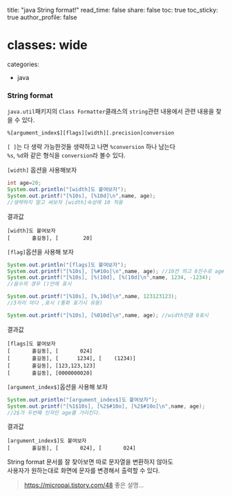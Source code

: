 
title:  "java String format!"
read_time: false
share: false
toc: true
toc_sticky: true
author_profile: false

# classes: wide
categories:
  - java


### String format

`java.util`패키지의 `Class Formatter`클래스의 `string`관련 내용에서 관련 내용을 찾을 수 있다.  

```
%[argument_index$][flags][width][.precision]conversion
```  

`[ ]`는 다 생략 가능한것들 생략하고 나면 `%conversion` 하나 남는다  
`%s`, `%d`와 같은 형식을 `conversion`라 볼수 있다.   

`[width]` 옵션을 사용해보자  

```java
int age=20;
System.out.println("[width]도 붙여보자");
System.out.printf("[%10s], [%10d]\n",name, age);
//생략하지 말고 써보자 [width]속성에 10 적용
```

결과값  

```
[width]도 붙여보자
[       홀길동], [        20]
```

`[flag]`옵션을 사용해 보자 

```java
System.out.println("[flags]도 붙여보자");
System.out.printf("[%10s], [%#10o]\n",name, age); //10칸 띄고 8진수로 age표시
System.out.printf("[%10s], [%(10d], [%(10d]\n",name, 1234, -1234); 
//음수의 경우 ()안에 표시

System.out.printf("[%10s], [%,10d]\n",name, 123123123); 
//3자리 마다 ,표시 (통화 표기시 유용)

System.out.printf("[%10s], [%010d]\n",name, age); //width만큼 0표시
```

결과값  
```
[flags]도 붙여보자
[       홀길동], [       024]
[       홀길동], [      1234], [    (1234)]
[       홀길동], [123,123,123]
[       홀길동], [0000000020]
```



`[argument_index$]`옵션을 사용해 보자  
```java
System.out.println("[argument_index$]도 붙여보자");
System.out.printf("[%1$10s], [%2$#10o], [%2$#10o]\n",name, age);
//2$가 두번째 인자인 age를 가리킨다.
```

결과값  
```
[argument_index$]도 붙여보자
[       홀길동], [       024], [       024]
```
String format 문서를 잘 찾아보면 따로 문자열을 변환하지 않아도  
사용자가 원하는대로 화면에 문자를 변경해서 출력할 수 있다.  

> https://micropai.tistory.com/48 좋은 설명...
